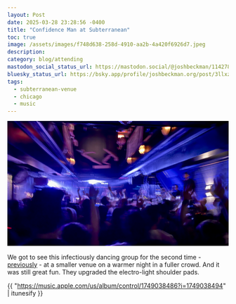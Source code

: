 ```yaml
---
layout: Post
date: 2025-03-28 23:28:56 -0400
title: "Confidence Man at Subterranean"
toc: true
image: /assets/images/f748d638-258d-4910-aa2b-4a420f6926d7.jpeg
description: 
category: blog/attending
mastodon_social_status_url: https://mastodon.social/@joshbeckman/114278791249865551
bluesky_status_url: https://bsky.app/profile/joshbeckman.org/post/3llxzds6hcj2b
tags:
  - subterranean-venue
  - chicago
  - music
---
```



![concert](/assets/images/f748d638-258d-4910-aa2b-4a420f6926d7.jpeg)

We got to see this infectiously dancing group for the second time - [previously](https://www.joshbeckman.org/blog/attending/confidence-man-at-lincoln-hall) - at a smaller venue on a warmer night in a fuller crowd. And it was still great fun. They upgraded the electro-light shoulder pads.

{{ "https://music.apple.com/us/album/control/1749038486?i=1749038494" | itunesify }}
